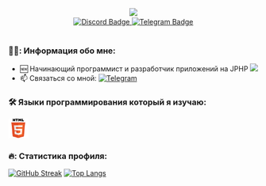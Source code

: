 <div id="header" align="center">
  <img src="https://media.giphy.com/media/M9gbBd9nbDrOTu1Mqx/giphy.gif" width="100"/>
</div>

<div id="badges" align="center">
  <a href="https://discord.com/invite/xn5r7ZD5bm">
    <img src="https://img.shields.io/badge/Discord-blue?style=for-the-badge&logo=discord&logoColor=white" alt="Discord Badge"/>
  </a>
  <a href="https://t.me/tipeshild">
    <img src="https://img.shields.io/badge/Telegram-blue?style=for-the-badge&logo=telegram&logoColor=white" alt="Telegram Badge"/>
  </a>
</div>

<div align="center">
    <img src="https://komarev.com/ghpvc/?username=zexfolloff&style=flat-square&color=blue" alt=""/>
</div>

### 👩‍💻: Информация обо мне:
- 🆕 Начинающий программист и разработчик приложений на JPHP <img src="https://media.giphy.com/media/WUlplcMpOCEmTGBtBW/giphy.gif" width="32">
- 📫 Связаться со мной: [![Telegram](https://img.shields.io/badge/-@wajiosom-blue?style=flat&logo=Telegram&logoColor=white)](https://t.me/@wajiosom)

### 🛠️ Языки программирования который я изучаю:
<div>
  <img src="https://github.com/devicons/devicon/blob/master/icons/html5/html5-original-wordmark.svg" title=HTML5 alt="HTML5" width="40"
height="40"/>&nbsp;
  </div>

### 🔥: Статистика профиля:
[![GitHub Streak](http://github-readme-streak-stats.herokuapp.com?user=zexfolloff&theme=dark&background=000000)](https://git.io/streak-stats)
[![Top Langs](https://github-readme-stats.vercel.app/api/top-langs/?username=zexfolloff&layout=compact&theme=vision-friendly-dark)](https://github.com/anuraghazra/github-readme-stats)
